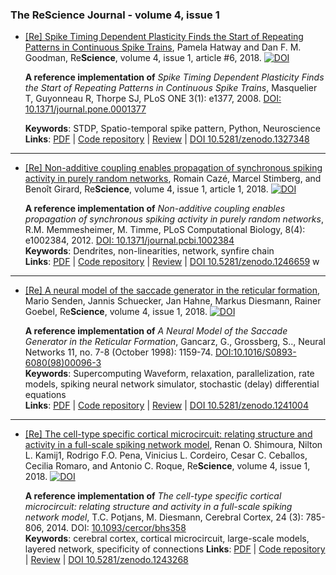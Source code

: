 ### The ReScience Journal - volume 4, issue 1

* [[Re] Spike Timing Dependent Plasticity Finds the Start of Repeating Patterns in Continuous Spike Trains](https://github.com/ReScience-Archives/Hathway-Goodman-2018/blob/master/article/Hathway-Goodman-2018.pdf), Pamela Hatway and Dan F. M. Goodman, Re**Science**, volume 4, issue 1, article #6, 2018. [![DOI](https://zenodo.org/badge/DOI/10.5281/zenodo.1327348.svg)](https://doi.org/10.5281/zenodo.1327348)

  **A reference implementation of**
  *Spike Timing Dependent Plasticity Finds the Start of Repeating Patterns in Continuous Spike Trains*,
  Masquelier T, Guyonneau R, Thorpe SJ, PLoS ONE 3(1): e1377, 2008.
  [DOI: 10.1371/journal.pone.0001377](https://doi.org/10.1371/journal.pone.0001377)  
  
  **Keywords**: STDP, Spatio-temporal spike pattern, Python, Neuroscience   
  **Links**: [PDF](https://github.com/ReScience-Archives/Hathway-Goodman-2018/blob/master/article/Hathway-Goodman-2018.pdf) |
             [Code repository](https://github.com/ReScience-Archives/Hathway-Goodman-2018/) |
             [Review](https://github.com/ReScience/ReScience-submission/pull/51) |
             [DOI 10.5281/zenodo.1327348](https://zenodo.org/record/1327348)

----
         
* [[Re] Non-additive coupling enables propagation of synchronous spiking activity in purely random networks](https://github.com/ReScience-Archives/Caze-Stimberg-Girard-2018/blob/master/article/Caze_2018.pdf), Romain Cazé, Marcel Stimberg, and Benoît Girard, Re**Science**, volume 4, issue 1, article 1, 2018.
[![DOI](https://zenodo.org/badge/DOI/10.5281/zenodo.1246659.svg)](https://doi.org/10.5281/zenodo.1246659)

  **A reference implementation of** *Non-additive coupling enables propagation of synchronous spiking activity in purely random networks*, R.M. Memmesheimer, M. Timme, PLoS Computational Biology, 8(4): e1002384, 2012. [DOI: 10.1371/journal.pcbi.1002384](https://doi.org/10.1371/journal.pcbi.1002384)  
  **Keywords**: Dendrites, non-linearities, network, synfire chain  
  **Links**: [PDF](https://github.com/ReScience-Archives/Caze-Stimberg-Girard-2018/blob/master/article/Caze_2018.pdf) |
             [Code repository](https://github.com/ReScience-Archives/Caze-Stimberg-Girard-2018/) |
             [Review](https://github.com/ReScience/ReScience-submission/pull/45) |
             [DOI 10.5281/zenodo.1246659](https://zenodo.org/record/1246659)
w
----

* [[Re] A neural model of the saccade generator in the reticular formation](https://github.com/ReScience-Archives/Senden-Schuecker-Hahne-Diesmann-Goebel-2018/blob/master/article/senden-schuecker-hahne-diesmann-goebel-2018.pdf), Mario Senden, Jannis Schuecker, Jan Hahne, Markus Diesmann, Rainer Goebel, Re**Science**, volume 4, issue 1, 2018. [![DOI](https://zenodo.org/badge/DOI/10.5281/zenodo.1241004.svg)](https://doi.org/10.5281/zenodo.1241004)

  **A reference implementation of** *A Neural Model of the Saccade Generator in the Reticular Formation*,
    Gancarz, G., Grossberg, S.., Neural Networks 11, no. 7-8 (October 1998): 1159-74. [DOI:10.1016/S0893-6080(98)00096-3](https://doi.org/10.1016/S0893-6080)  
  **Keywords**: Supercomputing Waveform, relaxation, parallelization, rate models, spiking neural network simulator, stochastic (delay) differential equations  
  **Links**: [PDF](https://github.com/ReScience-Archives/Senden-Schuecker-Hahne-Diesmann-Goebel-2018/blob/master/article/senden-schuecker-hahne-diesmann-goebel-2018.pdf) |
             [Code repository](https://github.com/ReScience-Archives/Senden-Schuecker-Hahne-Diesmann-Goebel-2018) |
             [Review](https://github.com/ReScience/ReScience-submission/pull/46) |
             [DOI 10.5281/zenodo.1241004](https://doi.org/10.5281/zenodo.1241004)

----
          
* [[Re] The cell-type specific cortical microcircuit: relating structure and activity in a full-scale spiking network model](https://github.com/ReScience-Archives/ShimouraR-KamijiNL-PenaRFO-CordeiroVL-CeballosCC-RomaroC-RoqueAC-2017/blob/master/article/ShimouraR-KamijiNL-PenaRFO-CordeiroVL-CeballosCC-RomaroC-RoqueAC-2017.pdf), Renan O. Shimoura, Nilton L. Kamij1, Rodrigo F.O. Pena, Vinicius L. Cordeiro, Cesar C. Ceballos, Cecilia Romaro, and Antonio C. Roque, Re**Science**, volume 4, issue 1, 2018. [![DOI](https://zenodo.org/badge/DOI/10.5281/zenodo.1243268.svg)](https://doi.org/10.5281/zenodo.1243268)

  **A reference implementation of** *The cell-type specific cortical microcircuit: relating structure and activity in a full-scale spiking network model*,
    T.C. Potjans, M. Diesmann, Cerebral Cortex, 24 (3): 785-806, 2014. DOI: [10.1093/cercor/bhs358](https://doi.org/10.1093/cercor/bhs358)  
  **Keywords**: cerebral cortex, cortical microcircuit, large-scale models, layered network, specificity of connections
  **Links**: [PDF](https://github.com/ReScience-Archives/ShimouraR-KamijiNL-PenaRFO-CordeiroVL-CeballosCC-RomaroC-RoqueAC-2017/blob/master/article/ShimouraR-KamijiNL-PenaRFO-CordeiroVL-CeballosCC-RomaroC-RoqueAC-2017.pdf) |
             [Code repository](https://github.com/ReScience-Archives/ShimouraR-KamijiNL-PenaRFO-CordeiroVL-CeballosCC-RomaroC-RoqueAC-2017.git) |
             [Review](https://github.com/ReScience/ReScience-submission/pull/43) |
             [DOI 10.5281/zenodo.1243268](http://doi.org/10.5281/zenodo.1243268)
